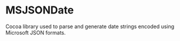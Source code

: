 MSJSONDate
==========

Cocoa library used to parse and generate date strings encoded using Microsoft JSON formats.
